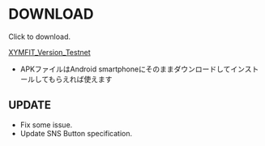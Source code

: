 # DOWNLOAD

Click to download.

[XYMFIT_Version_Testnet](xymfit_TEST.apk)

- APKファイルはAndroid smartphoneにそのままダウンロードしてインストールしてもらえれば使えます

## UPDATE
  - Fix some issue.
  - Update SNS Button specification.



